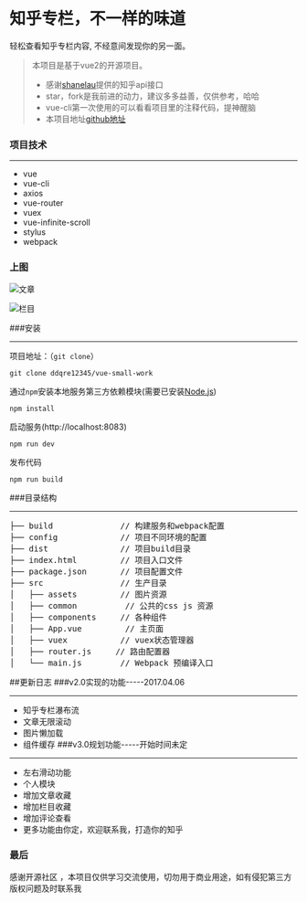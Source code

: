# 知乎专栏，不一样的味道
轻松查看知乎专栏内容, 不经意间发现你的另一面。
>  本项目是基于vue2的开源项目。
>*  感谢[shanelau](https://github.com/shanelau/zhihu)提供的知乎api接口
>*  star，fork是我前进的动力，建议多多益善，仅供参考，哈哈
>* vue-cli第一次使用的可以看看项目里的注释代码，提神醒脑
>* 本项目地址[github地址](https://github.com/ddqre12345/vue-small-work)

### 项目技术
***
*  vue
*  vue-cli
*  axios
*  vue-router
*  vuex
*  vue-infinite-scroll
*  stylus
*  webpack
### 上图
![文章](https://raw.githubusercontent.com/ddqre12345/vue-small-work/master/static/zhihu.gif)

![栏目](https://raw.githubusercontent.com/ddqre12345/vue-small-work/master/static/zhihu2.gif)

###安装
***
项目地址：（`git clone`）
```shell
git clone ddqre12345/vue-small-work
```
通过`npm`安装本地服务第三方依赖模块(需要已安装[Node.js](Node.js))
```
npm install
```
启动服务(http://localhost:8083)
```
npm run dev
```
发布代码
```
npm run build
```
###目录结构
***
<pre>
├── build              // 构建服务和webpack配置
├── config             // 项目不同环境的配置
├── dist               // 项目build目录
├── index.html         // 项目入口文件
├── package.json       // 项目配置文件
├── src                // 生产目录
│   ├── assets         // 图片资源
│   ├── common          // 公共的css js 资源
│   ├── components     // 各种组件
│   ├── App.vue         // 主页面 
│   ├── vuex           // vuex状态管理器
│   ├── router.js     // 路由配置器
│   └── main.js        // Webpack 预编译入口
</pre>

##更新日志
###v2.0实现的功能-----2017.04.06
***
* 知乎专栏瀑布流
* 文章无限滚动
* 图片懒加载
* 组件缓存
###v3.0规划功能-----开始时间未定
***
* 左右滑动功能
* 个人模块
* 增加文章收藏
* 增加栏目收藏
* 增加评论查看
* 更多功能由你定，欢迎联系我，打造你的知乎

### 最后

感谢开源社区 ，本项目仅供学习交流使用，切勿用于商业用途，如有侵犯第三方版权问题及时联系我


 

 



 


